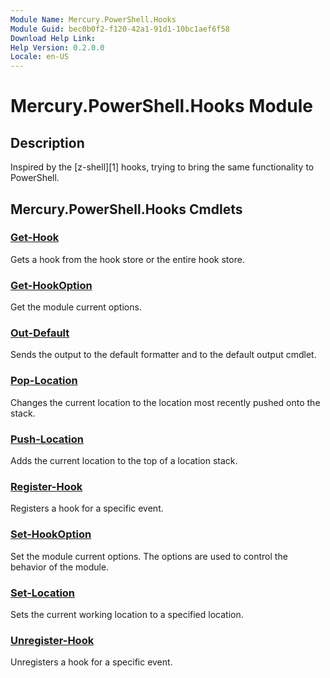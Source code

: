 ```yaml
---
Module Name: Mercury.PowerShell.Hooks
Module Guid: bec0b0f2-f120-42a1-91d1-10bc1aef6f58
Download Help Link:
Help Version: 0.2.0.0
Locale: en-US
---
```


# Mercury.PowerShell.Hooks Module

## Description

Inspired by the [z-shell][1] hooks, trying to bring the same functionality to PowerShell.

## Mercury.PowerShell.Hooks Cmdlets

### [Get-Hook](Get-Hook.md)

Gets a hook from the hook store or the entire hook store.

### [Get-HookOption](Get-HookOption.md)

Get the module current options.

### [Out-Default](Out-Default.md)

Sends the output to the default formatter and to the default output cmdlet.

### [Pop-Location](Pop-Location.md)

Changes the current location to the location most recently pushed onto the stack.

### [Push-Location](Push-Location.md)

Adds the current location to the top of a location stack.

### [Register-Hook](Register-Hook.md)

Registers a hook for a specific event.

### [Set-HookOption](Set-HookOption.md)

Set the module current options. The options are used to control the behavior of the module.

### [Set-Location](Set-Location.md)

Sets the current working location to a specified location.

### [Unregister-Hook](Unregister-Hook.md)

Unregisters a hook for a specific event.
